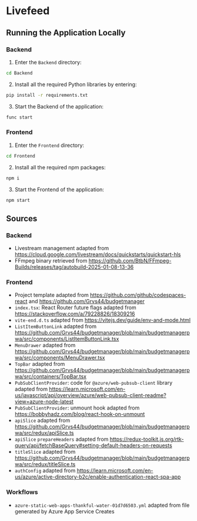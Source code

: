 # Livefeed
## Running the Application Locally
### Backend
1. Enter the `Backend` directory:
```bash
cd Backend
```
2. Install all the required Python libraries by entering:
```bash
pip install -r requirements.txt
```
3. Start the Backend of the application:
```bash
func start
```
### Frontend
1. Enter the `Frontend` directory:
```bash
cd Frontend
```
2. Install all the required npm packages:
```bash
npm i
```
3. Start the Frontend of the application:
```bash
npm start
```
## Sources
### Backend
- Livestream management adapted from https://cloud.google.com/livestream/docs/quickstarts/quickstart-hls
- FFmpeg binary retrieved from https://github.com/BtbN/FFmpeg-Builds/releases/tag/autobuild-2025-01-08-13-36
### Frontend
- Project template adapted from https://github.com/github/codespaces-react and https://github.com/Grvs44/budgetmanager
- `index.tsx`: React Router future flags adapted from https://stackoverflow.com/a/79228826/18309216
- `vite-end.d.ts` adapted from https://vitejs.dev/guide/env-and-mode.html
- `ListItemButtonLink` adapted from https://github.com/Grvs44/budgetmanager/blob/main/budgetmanagerpwa/src/components/ListItemButtonLink.tsx
- `MenuDrawer` adapted from https://github.com/Grvs44/budgetmanager/blob/main/budgetmanagerpwa/src/components/MenuDrawer.tsx
- `TopBar` adapted from https://github.com/Grvs44/budgetmanager/blob/main/budgetmanagerpwa/src/containers/TopBar.tsx
- `PubSubClientProvider`: code for `@azure/web-pubsub-client` library adapted from https://learn.microsoft.com/en-us/javascript/api/overview/azure/web-pubsub-client-readme?view=azure-node-latest
- `PubSubClientProvider`: unmount hook adapted from https://bobbyhadz.com/blog/react-hook-on-unmount
- `apiSlice` adapted from https://github.com/Grvs44/budgetmanager/blob/main/budgetmanagerpwa/src/redux/apiSlice.ts
- `apiSlice` `prepareHeaders` adapted from https://redux-toolkit.js.org/rtk-query/api/fetchBaseQuery#setting-default-headers-on-requests
- `titleSlice` adapted from https://github.com/Grvs44/budgetmanager/blob/main/budgetmanagerpwa/src/redux/titleSlice.ts
- `authConfig` adapted from https://learn.microsoft.com/en-us/azure/active-directory-b2c/enable-authentication-react-spa-app
### Workflows
- `azure-static-web-apps-thankful-water-01d7d6503.yml` adapted from file generated by Azure App Service Creates
